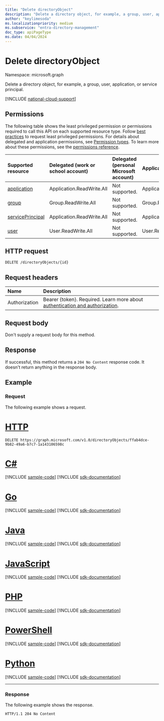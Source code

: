 ```yaml
---
title: "Delete directoryObject"
description: "Delete a directory object, for example, a group, user, application, or service principal."
author: "keylimesoda"
ms.localizationpriority: medium
ms.subservice: "entra-directory-management"
doc_type: apiPageType
ms.date: 04/04/2024
---
```


# Delete directoryObject

Namespace: microsoft.graph

Delete a directory object, for example, a group, user, application, or service principal.

[!INCLUDE [national-cloud-support](../../includes/all-clouds.md)]

## Permissions

The following table shows the least privileged permission or permissions required to call this API on each supported resource type. Follow [best practices](/graph/permissions-overview#best-practices-for-using-microsoft-graph-permissions) to request least privileged permissions. For details about delegated and application permissions, see [Permission types](/graph/permissions-overview#permission-types). To learn more about these permissions, see the [permissions reference](/graph/permissions-reference).

| Supported resource | Delegated (work or school account) | Delegated (personal Microsoft account) | Application |
|:-|:-|:-|:-|
| [application](../resources/application.md) | Application.ReadWrite.All | Not supported. | Application.ReadWrite.All |
| [group](../resources/group.md) | Group.ReadWrite.All | Not supported. | Group.ReadWrite.All |
| [servicePrincipal](../resources/serviceprincipal.md) | Application.ReadWrite.All | Not supported. | Application.ReadWrite.All |
| [user](../resources/user.md) | User.ReadWrite.All | Not supported. | User.ReadWrite.All |

## HTTP request

<!-- { "blockType": "ignored" } -->
```http
DELETE /directoryObjects/{id}
```
## Request headers

| Name       | Description|
|:---------------|:--------|
|Authorization|Bearer {token}. Required. Learn more about [authentication and authorization](/graph/auth/auth-concepts).|

## Request body

Don't supply a request body for this method.

## Response

If successful, this method returns a `204 No Content` response code. It doesn't return anything in the response body.

## Example

### Request

The following example shows a request.

# [HTTP](#tab/http)
<!-- {
  "blockType": "request",
  "name": "delete_directoryobject"
}-->
```http
DELETE https://graph.microsoft.com/v1.0/directoryObjects/ffab4dce-9b82-49a6-b7c7-1a143106598c
```

# [C#](#tab/csharp)
[!INCLUDE [sample-code](../includes/snippets/csharp/delete-directoryobject-csharp-snippets.md)]
[!INCLUDE [sdk-documentation](../includes/snippets/snippets-sdk-documentation-link.md)]

# [Go](#tab/go)
[!INCLUDE [sample-code](../includes/snippets/go/delete-directoryobject-go-snippets.md)]
[!INCLUDE [sdk-documentation](../includes/snippets/snippets-sdk-documentation-link.md)]

# [Java](#tab/java)
[!INCLUDE [sample-code](../includes/snippets/java/delete-directoryobject-java-snippets.md)]
[!INCLUDE [sdk-documentation](../includes/snippets/snippets-sdk-documentation-link.md)]

# [JavaScript](#tab/javascript)
[!INCLUDE [sample-code](../includes/snippets/javascript/delete-directoryobject-javascript-snippets.md)]
[!INCLUDE [sdk-documentation](../includes/snippets/snippets-sdk-documentation-link.md)]

# [PHP](#tab/php)
[!INCLUDE [sample-code](../includes/snippets/php/delete-directoryobject-php-snippets.md)]
[!INCLUDE [sdk-documentation](../includes/snippets/snippets-sdk-documentation-link.md)]

# [PowerShell](#tab/powershell)
[!INCLUDE [sample-code](../includes/snippets/powershell/delete-directoryobject-powershell-snippets.md)]
[!INCLUDE [sdk-documentation](../includes/snippets/snippets-sdk-documentation-link.md)]

# [Python](#tab/python)
[!INCLUDE [sample-code](../includes/snippets/python/delete-directoryobject-python-snippets.md)]
[!INCLUDE [sdk-documentation](../includes/snippets/snippets-sdk-documentation-link.md)]

---

### Response

The following example shows the response.

<!-- {
  "blockType": "response",
  "truncated": true
} -->
```http
HTTP/1.1 204 No Content
```

<!-- uuid: 8fcb5dbc-d5aa-4681-8e31-b001d5168d79
2015-10-25 14:57:30 UTC -->
<!-- {
  "type": "#page.annotation",
  "description": "Delete directoryObject",
  "keywords": "",
  "section": "documentation",
  "tocPath": "",
  "suppressions": [
  ]
}-->
